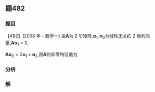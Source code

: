 ## 题482
### 题目
【482】(2008 年・数学一) 设$\mathbf{A}$为 2 阶矩阵,${\mathbf{\alpha }}_{1},{\mathbf{\alpha }}_{2}$为线性无关的 2 维列向量,$\mathbf{A}{\mathbf{\alpha }}_{1} = 0$,

${\mathbf{{A\alpha }}}_{2} = 2{\mathbf{\alpha }}_{1} + {\mathbf{\alpha }}_{2}$,则$\mathbf{A}$的非零特征值为
### 分析

### 解